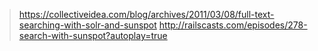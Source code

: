 > https://collectiveidea.com/blog/archives/2011/03/08/full-text-searching-with-solr-and-sunspot
> http://railscasts.com/episodes/278-search-with-sunspot?autoplay=true
